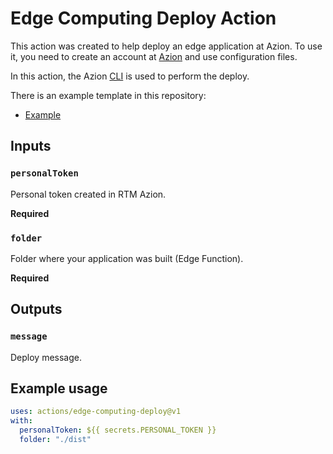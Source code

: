 # Edge Computing Deploy Action

This action was created to help deploy an edge application at Azion.
To use it, you need to create an account at [Azion](https://manager.azion.com/signup/) and use configuration files.

In this action, the Azion [CLI](https://www.azion.com/en/documentation/products/cli/overview/) is used to perform the deploy.

There is an example template in this repository:
  - [Example](https://)

## Inputs

### `personalToken`

Personal token created in RTM Azion.

**Required**

### `folder`

Folder where your application was built (Edge Function).

**Required**

## Outputs

### `message`

Deploy message.

## Example usage

```yml
uses: actions/edge-computing-deploy@v1
with:
  personalToken: ${{ secrets.PERSONAL_TOKEN }}
  folder: "./dist"
```  